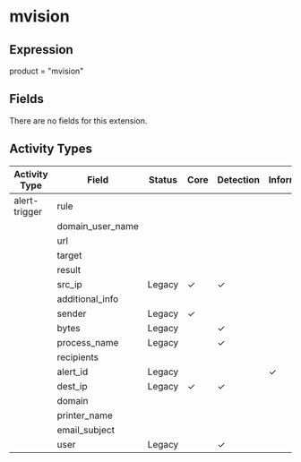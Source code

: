 mvision
=======

Expression
----------

product = "mvision"

Fields
------

There are no fields for this extension.

Activity Types
--------------

| Activity Type | Field            | Status | Core     | Detection | Informational |
| ------------- | ---------------- | ------ | -------- | --------- | ------------- |
| alert-trigger | rule             |        |          |           |               |
|               | domain_user_name |        |          |           |               |
|               | url              |        |          |           |               |
|               | target           |        |          |           |               |
|               | result           |        |          |           |               |
|               | src_ip           | Legacy | &#10003; | &#10003;  |               |
|               | additional_info  |        |          |           |               |
|               | sender           | Legacy | &#10003; |           |               |
|               | bytes            | Legacy |          | &#10003;  |               |
|               | process_name     | Legacy |          | &#10003;  |               |
|               | recipients       |        |          |           |               |
|               | alert_id         | Legacy |          |           | &#10003;      |
|               | dest_ip          | Legacy | &#10003; | &#10003;  |               |
|               | domain           |        |          |           |               |
|               | printer_name     |        |          |           |               |
|               | email_subject    |        |          |           |               |
|               | user             | Legacy |          | &#10003;  |               |

